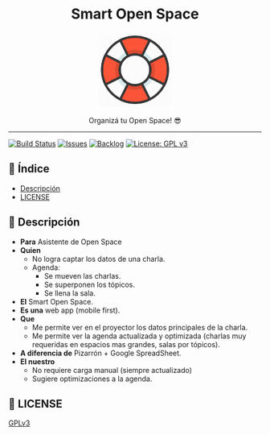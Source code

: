 <h1 align="center">
  Smart Open Space
</h1>
<p align="center">
  <img src="/other/logo.png" width="150" height="150" />
</p>
<p align="center">
  Organizá tu Open Space! 😎
</p>

<hr />

[![Build Status][build-badge]][build]
[![Issues][issues-badge]][issues]
[![Backlog][backlog-badge]][backlog]
[![License: GPL v3][license-badge]][license]

## 📖 Índice
- [Descripción](#-descripción)
- [LICENSE](#-license)

## 📓 Descripción
- **Para** Asistente de Open Space
- **Quien**
  - No logra captar los datos de una charla.
  - Agenda:
    - Se mueven las charlas.
    - Se superponen los tópicos.
    - Se llena la sala.
- **El** Smart Open Space.
- **Es una** web app (mobile first).
- **Que**
  - Me permite ver en el proyector los datos principales de la charla.
  - Me permite ver la agenda actualizada y optimizada (charlas muy requeridas en espacios mas grandes, salas por tópicos).
- **A diferencia de** Pizarrón + Google SpreadSheet.
- **El nuestro**
  - No requiere carga manual (siempre actualizado)
  - Sugiere optimizaciones a la agenda.

## 👮 LICENSE
[GPLv3](LICENSE)

[backlog-badge]: https://img.shields.io/badge/trello-backlog-blue?style=flat-square&logo=trello
[backlog]: https://trello.com/b/A3IsSe1r/smartopenspace
[build-badge]: https://img.shields.io/travis/AugustoConti/smart-open-space?logo=travis&style=flat-square
[build]: https://travis-ci.org/AugustoConti/smart-open-space
[issues-badge]: https://img.shields.io/github/issues-raw/AugustoConti/smart-open-space?style=flat-square
[issues]: https://github.com/AugustoConti/smart-open-space/issues
[license-badge]: https://img.shields.io/github/license/AugustoConti/smart-open-space?style=flat-square
[license]: LICENSE
